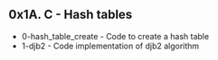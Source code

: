 ## 0x1A. C - Hash tables

* 0-hash_table_create - Code to create a hash table
* 1-djb2 - Code implementation of djb2 algorithm
